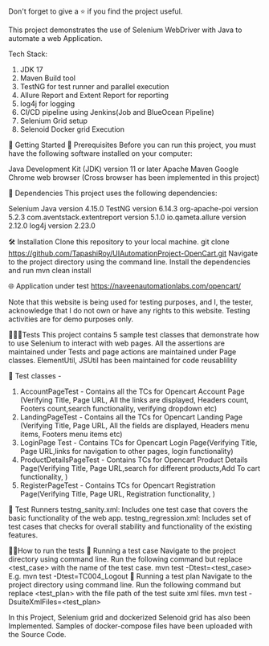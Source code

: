 Don't forget to give a ⭐ if you find the project useful.

This project demonstrates the use of Selenium WebDriver with Java to automate a web Application.

Tech Stack:
1. JDK 17
2. Maven Build tool
3. TestNG for test runner and parallel execution
4. Allure Report and Extent Report for reporting
5. log4j for logging
6. CI/CD pipeline using Jenkins(Job and BlueOcean Pipeline)
7. Selenium Grid setup
8. Selenoid Docker grid Execution

🚀 Getting Started
🚧 Prerequisites
Before you can run this project, you must have the following software installed on your computer:

Java Development Kit (JDK) version 11 or later
Apache Maven
Google Chrome web browser (Cross browser has been implemented in this project)

🔗 Dependencies
This project uses the following dependencies:

Selenium Java version 4.15.0
TestNG version 6.14.3
org-apache-poi version 5.2.3
com.aventstack.extentreport version 5.1.0
io.qameta.allure version 2.12.0
log4j version 2.23.0

🛠️ Installation
Clone this repository to your local machine.
git clone https://github.com/TapashiRoy/UIAutomationProject-OpenCart.git
Navigate to the project directory using the command line.
Install the dependencies and run mvn clean install

🌐 Application under test
https://naveenautomationlabs.com/opencart/

Note that this website is being used for testing purposes, and I, the tester, acknowledge that I do not own or have any rights to this website. Testing activities are for demo purposes only.

👨🏼‍🔬Tests
This project contains 5 sample test classes that demonstrate how to use Selenium to interact with web pages.
All the assertions are maintained under Tests and page actions are maintained under Page classes. ElementUtil, JSUtil has been maintained for code reusablility

🧪 Test classes - 
1. AccountPageTest - Contains all the TCs for Opencart Account Page (Verifying Title, Page URL, All the links are displayed, Headers count, Footers count,search functionality, verifying dropdown etc)
2. LandingPageTest - Contains all the TCs for Opencart Landing Page (Verifying Title, Page URL, All the fields are displayed, Headers menu items, Footers menu items etc)
3. LoginPage Test -  Contains TCs for Opencart Login Page(Verifying Title, Page URL,links for navigation to other pages, login functionality)
4. ProductDetailsPageTest - Contains TCs for Opencart Product Details Page(Verifying Title, Page URL,search for different products,Add To cart functionality, )
5. RegisterPageTest - Contains TCs for Opencart Registration Page(Verifying Title, Page URL, Registration functionality, )

📝 Test Runners 
testng_sanity.xml: Includes one test case that covers the basic functionality of the web app.
testng_regression.xml: Includes set of test cases that checks for overall stability and functionality of the existing features.

🏃🏽How to run the tests
🚦 Running a test case
Navigate to the project directory using command line.
Run the following command but replace <test_case> with the name of the test case.
mvn test -Dtest=<test_case>
E.g. mvn test -Dtest=TC004_Logout
🚦 Running a test plan
Navigate to the project directory using command line.
Run the following command but replace <test_plan> with the file path of the test suite xml files.
mvn test -DsuiteXmlFiles=<test_plan>


In this Project, Selenium grid and dockerized Selenoid grid has also been Implemented. Samples of docker-compose files have been uploaded with the Source Code.



